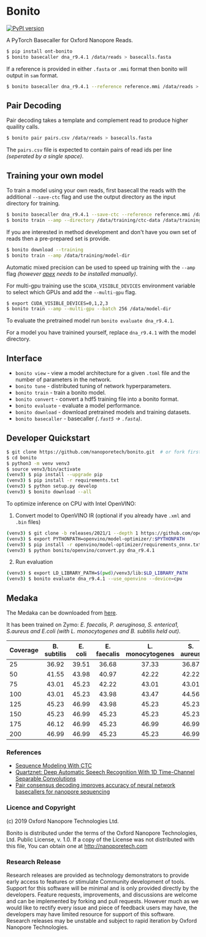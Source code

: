 # Bonito

[![PyPI version](https://badge.fury.io/py/ont-bonito.svg)](https://badge.fury.io/py/ont-bonito)

A PyTorch Basecaller for Oxford Nanopore Reads.

```bash
$ pip install ont-bonito
$ bonito basecaller dna_r9.4.1 /data/reads > basecalls.fasta
```

If a reference is provided in either `.fasta` or `.mmi` format then bonito will output in `sam` format.

```bash
$ bonito basecaller dna_r9.4.1 --reference reference.mmi /data/reads > basecalls.sam
```
 
## Pair Decoding

Pair decoding takes a template and complement read to produce higher quaility calls.

```bash
$ bonito pair pairs.csv /data/reads > basecalls.fasta
```

The `pairs.csv` file is expected to contain pairs of read ids per line *(seperated by a single space)*.

## Training your own model

To train a model using your own reads, first basecall the reads with the additional `--save-ctc` flag and use the output directory as the input directory for training.

```bash
$ bonito basecaller dna_r9.4.1 --save-ctc --reference reference.mmi /data/reads > /data/training/ctc-data/basecalls.sam
$ bonito train --amp --directory /data/training/ctc-data /data/training/model-dir
```

If you are interested in method development and don't have you own set of reads then a pre-prepared set is provide.

```bash
$ bonito download --training
$ bonito train --amp /data/training/model-dir
```

Automatic mixed precision can be used to speed up training with the `--amp` flag *(however [apex](https://github.com/nvidia/apex#quick-start) needs to be installed manually)*.

For multi-gpu training use the `$CUDA_VISIBLE_DEVICES` environment variable to select which GPUs and add the `--multi-gpu` flag.

```bash
$ export CUDA_VISIBLE_DEVICES=0,1,2,3
$ bonito train --amp --multi-gpu --batch 256 /data/model-dir
```

To evaluate the pretrained model run `bonito evaluate dna_r9.4.1`.

For a model you have trainined yourself, replace `dna_r9.4.1` with the model directory.

## Interface

 - `bonito view` - view a model architecture for a given `.toml` file and the number of parameters in the network.
 - `bonito tune` - distributed tuning of network hyperparameters.
 - `bonito train` - train a bonito model.
 - `bonito convert` - convert a hdf5 training file into a bonito format.
 - `bonito evaluate` - evaluate a model performance.
 - `bonito download` - download pretrained models and training datasets.
 - `bonito basecaller` - basecaller *(`.fast5` -> `.fasta`)*.

## Developer Quickstart

```bash
$ git clone https://github.com/nanoporetech/bonito.git  # or fork first and clone that
$ cd bonito
$ python3 -m venv venv3
$ source venv3/bin/activate
(venv3) $ pip install --upgrade pip
(venv3) $ pip install -r requirements.txt
(venv3) $ python setup.py develop
(venv3) $ bonito download --all
```

To optimize inference on CPU with Intel OpenVINO:

1. Convert model to OpenVINO IR (optional if you already have `.xml` and `.bin` files)
```bash
(venv3) $ git clone -b releases/2021/1 --depth 1 https://github.com/openvinotoolkit/openvino
(venv3) $ export PYTHONPATH=openvino/model-optimizer/:$PYTHONPATH
(venv3) $ pip install -r openvino/model-optimizer/requirements_onnx.txt
(venv3) $ python bonito/openvino/convert.py dna_r9.4.1
```

2. Run evaluation
```bash
(venv3) $ export LD_LIBRARY_PATH=$(pwd)/venv3/lib:$LD_LIBRARY_PATH
(venv3) $ bonito evaluate dna_r9.4.1 --use_openvino --device=cpu
```

## Medaka

The Medaka can be downloaded from [here](https://nanoporetech.box.com/shared/static/u5gncwjbtg2k3dkw26nmvdvck65ab3xh.hdf5).

It has been trained on Zymo: *E. faecalis, P. aeruginosa, S. enterica1, S.aureus and E.coli (with L. monocytogenes and B. subtilis held out)*.

| Coverage | B. subtilis | E. coli | E. faecalis | L. monocytogenes | S. aureus | S. enterica |
| -------- |:-----------:|:-------:|:-----------:|:----------------:|:---------:|:-----------:|
|       25 |       36.92 |   39.51 |       36.68 |            37.33 |     36.87 |       37.70 |
|       50 |       41.55 |   43.98 |       40.97 |            42.22 |     42.22 |       42.22 |
|       75 |       43.01 |   45.23 |       42.22 |            43.01 |     43.01 |       43.98 |
|      100 |       43.01 |   45.23 |       43.98 |            43.47 |     44.56 |       45.23 |
|      125 |       45.23 |   46.99 |       43.98 |            45.23 |     45.23 |       45.23 |
|      150 |       45.23 |   46.99 |       45.23 |            45.23 |     45.23 |       46.99 |
|      175 |       46.12 |   46.99 |       45.23 |            46.99 |     46.99 |       46.99 |
|      200 |       46.99 |   46.99 |       45.23 |            45.23 |     46.99 |       46.99 |

### References

 - [Sequence Modeling With CTC](https://distill.pub/2017/ctc/)
 - [Quartznet: Deep Automatic Speech Recognition With 1D Time-Channel Separable Convolutions](https://arxiv.org/pdf/1910.10261.pdf)
 - [Pair consensus decoding improves accuracy of neural network basecallers for nanopore sequencing](https://www.biorxiv.org/content/10.1101/2020.02.25.956771v1.full.pdf)
 
### Licence and Copyright
(c) 2019 Oxford Nanopore Technologies Ltd.

Bonito is distributed under the terms of the Oxford Nanopore
Technologies, Ltd.  Public License, v. 1.0.  If a copy of the License
was not distributed with this file, You can obtain one at
http://nanoporetech.com

### Research Release

Research releases are provided as technology demonstrators to provide early access to features or stimulate Community development of tools. Support for this software will be minimal and is only provided directly by the developers. Feature requests, improvements, and discussions are welcome and can be implemented by forking and pull requests. However much as we would like to rectify every issue and piece of feedback users may have, the developers may have limited resource for support of this software. Research releases may be unstable and subject to rapid iteration by Oxford Nanopore Technologies.
